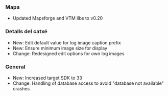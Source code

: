 ### Mapa
- Updated Mapsforge and VTM libs to v0.20

### Detalls del catxé
- New: Edit default value for log image caption prefix
- New: Ensure minimum image size for display
- Change: Redesigned edit options for own log images

### General
- New: Increased target SDK to 33
- Change: Handling of database access to avoid "database not available" crashes

